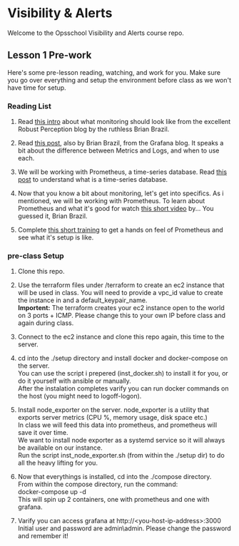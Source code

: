 Visibility & Alerts  
===================

Welcome to the Opsschool Visibility and Alerts course repo.

Lesson 1 Pre-work  
-----------------

Here's some pre-lesson reading, watching, and work for you. Make sure you go over everything and setup the environment before class as we won't have time for setup.  

### Reading List  

1. Read [this intro](https://www.robustperception.io/monitoring-not-just-for-outages) about what monitoring should look like from the excellent Robust Perception blog by the ruthless Brian Brazil.  

2. Read [this post](https://grafana.com/blog/2016/01/05/logs-and-metrics-and-graphs-oh-my/), also by Brian Brazil, from the Grafana blog. It speaks a bit about the difference between Metrics and Logs, and when to use each.  

3. We will be working with Prometheus, a time-series database. Read [this post](https://blog.timescale.com/blog/what-the-heck-is-time-series-data-and-why-do-i-need-a-time-series-database-dcf3b1b18563/) to understand what is a time-series database.  

4. Now that you know a bit about monitoring, let's get into specifics. As i mentioned, we will be working with Prometheus. To learn about Prometheus and what it's good for watch [this short video](https://www.youtube.com/watch?v=cwRmXqXKGtk) by... You guessed it, Brian Brazil.    

5. Complete [this short training](https://www.katacoda.com/courses/prometheus/getting-started) to get a hands on feel of Prometheus and see what it's setup is like.  

### pre-class Setup

1. Clone this repo.  

2. Use the terraform files under /terraform to create an ec2 instance that will be used in class.  You will need to provide a vpc_id value to create the instance in and a default_keypair_name.  
**Importent:** The terraform creates your ec2 instance open to the world on 3 ports + ICMP. Please change this to your own IP before class and again during class.  

3. Connect to the ec2 instance and clone this repo again, this time to the server.  

4. cd into the ./setup directory and install docker and docker-compose on the server.  
You can use the script i prepered (inst_docker.sh) to install it for you, or do it yourself with ansible or manually.  
After the instalation completes varify you can run docker commands on the host (you might need to logoff-logon).  

5. Install node_exporter on the server. node_exporter is a utility that exports server metrics (CPU %, memory usage, disk space etc.)  
In class we will feed this data into prometheus, and prometheus will save it over time.  
We want to install node exporter as a systemd service so it will always be available on our instance.  
Run the script inst_node_exporter.sh (from within the ./setup dir) to do all the heavy lifting for you.  

6. Now that everythings is installed, cd into the ./compose directory.  
From within the compose directory, run the command:  
docker-compose up -d  
This will spin up 2 containers, one with prometheus and one with grafana.  

7. Varify you can access grafana at http://\<you-host-ip-address\>:3000  
Initial user and password are admin\admin. Please change the password and remember it!  
